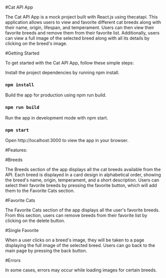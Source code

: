 #Cat API App


The Cat API App is a mock project built with React.js using thecatapi. This application allows users to view and favorite different cat breeds along with their name, origin, lifespan, and temperament. Users can then view their favorite breeds and remove them from their favorite list. Additionally, users can view a full image of the selected breed along with all its details by clicking on the breed's image.



#Getting Started


To get started with the Cat API App, follow these simple steps:

Install the project dependencies by running npm install.
### `npm install`

Build the app for production using npm run build.
### `npm run build`

Run the app in development mode with npm start.
### `npm start`

Open http://localhost:3000 to view the app in your browser.



#Features:



#Breeds

The Breeds section of the app displays all the cat breeds available from the API. Each breed is displayed in a card design in alphabetical order, showing the breed's name, origin, temperament, and a short description. Users can select their favorite breeds by pressing the favorite button, which will add them to the Favorite Cats section.


#Favorite Cats

The Favorite Cats section of the app displays all the user's favorite breeds. From this section, users can remove breeds from their favorite list by clicking on the delete button.


#Single Favorite

When a user clicks on a breed's image, they will be taken to a page displaying the full image of the selected breed. Users can go back to the main page by pressing the back button.


#Errors

In some cases, errors may occur while loading images for certain breeds.

